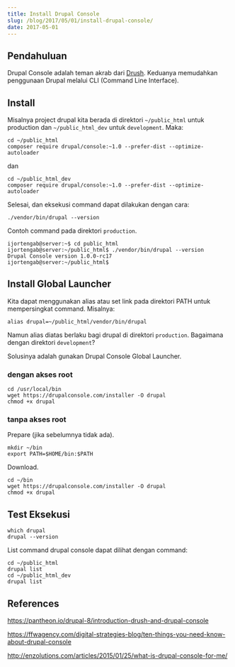 ```yaml
---
title: Install Drupal Console
slug: /blog/2017/05/01/install-drupal-console/
date: 2017-05-01
---
```


## Pendahuluan

Drupal Console adalah teman akrab dari [Drush]. Keduanya memudahkan penggunaan Drupal melalui CLI (Command Line Interface).

[Drush]: /blog/2017/04/10/install-drush/

## Install 

Misalnya project drupal kita berada di direktori `~/public_html` untuk production dan `~/public_html_dev` untuk `development`. Maka:

```
cd ~/public_html
composer require drupal/console:~1.0 --prefer-dist --optimize-autoloader
```

dan

```
cd ~/public_html_dev
composer require drupal/console:~1.0 --prefer-dist --optimize-autoloader
```

Selesai, dan eksekusi command dapat dilakukan dengan cara:

```
./vendor/bin/drupal --version
```

Contoh command pada direktori `production`.

```
ijortengab@server:~$ cd public_html
ijortengab@server:~/public_html$ ./vendor/bin/drupal --version
Drupal Console version 1.0.0-rc17
ijortengab@server:~/public_html$ 
```

## Install Global Launcher

Kita dapat menggunakan alias atau set link pada direktori PATH untuk mempersingkat command. Misalnya:

```
alias drupal=~/public_html/vendor/bin/drupal
```

Namun alias diatas berlaku bagi drupal di direktori `production`. Bagaimana dengan direktori `development`?

Solusinya adalah gunakan Drupal Console Global Launcher.

### dengan akses root

```
cd /usr/local/bin
wget https://drupalconsole.com/installer -O drupal
chmod +x drupal
```

### tanpa akses root

Prepare (jika sebelumnya tidak ada).

```
mkdir ~/bin
export PATH=$HOME/bin:$PATH
```

Download.

```
cd ~/bin
wget https://drupalconsole.com/installer -O drupal
chmod +x drupal
```

## Test Eksekusi

```
which drupal
drupal --version
```

List command drupal console dapat dilihat dengan command:

```
cd ~/public_html
drupal list
cd ~/public_html_dev
drupal list
```

## References

https://pantheon.io/drupal-8/introduction-drush-and-drupal-console

https://ffwagency.com/digital-strategies-blog/ten-things-you-need-know-about-drupal-console

http://enzolutions.com/articles/2015/01/25/what-is-drupal-console-for-me/
